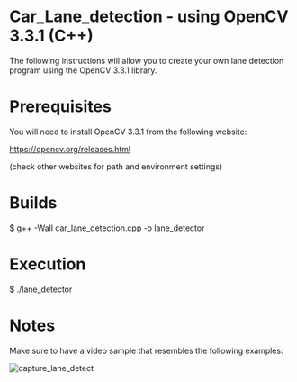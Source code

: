 # Car_Lane_detection - using OpenCV 3.3.1 (C++)

The following instructions will allow you to create your own lane detection program using the OpenCV 3.3.1 library.

# Prerequisites

You will need to install OpenCV 3.3.1 from the following website:

https://opencv.org/releases.html

(check other websites for path and environment settings)

# Builds

$ g++ -Wall car_lane_detection.cpp -o lane_detector

# Execution

$ ./lane_detector

# Notes

Make sure to have a video sample that resembles the following examples: 

![capture_lane_detect](https://user-images.githubusercontent.com/28642466/32882660-7207b8da-caf8-11e7-9dda-474bad2cb2d2.PNG)



